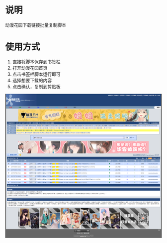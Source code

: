 # 说明
动漫花园下载链接批量复制脚本
# 使用方式
1. 直接将脚本保存到书签栏
2. 打开动漫花园首页
3. 点击书签栏脚本运行即可
4. 选择想要下载的内容
5. 点击确认，复制到剪贴板

![Aaron Swartz](https://raw.githubusercontent.com/sduo/dmhy_helper/master/screenshot.png)


